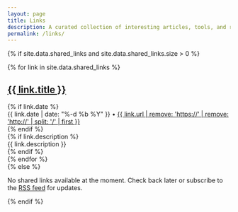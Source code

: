```yaml
---
layout: page
title: Links
description: A curated collection of interesting articles, tools, and resources
permalink: /links/
---
```


{% if site.data.shared_links and site.data.shared_links.size > 0 %}
  <div class="space-y-8 mt-8">
    {% for link in site.data.shared_links %}
      <div class="border-b border-gray-100 dark:border-gray-800 pb-6 last:border-b-0">
        <div class="mb-3">
          <h2 class="text-2xl leading-tight mb-2">
            <a href="{{ link.url }}" target="_blank" rel="noopener noreferrer" class="text-black dark:text-gray-100 no-underline">
              {{ link.title }}
            </a>
          </h2>
                    {% if link.date %}
            <div class="text-sm text-gray-500 dark:text-gray-400">
              <time datetime="{{ link.date | date_to_xmlschema }}">
                {{ link.date | date: "%-d %b %Y" }}
              </time>
              •
              <a href="{{ link.url }}" target="_blank" rel="noopener noreferrer" class="hover:text-gray-700 dark:hover:text-gray-200">
                {{ link.url | remove: 'https://' | remove: 'http://' | split: '/' | first }}
              </a>
            </div>
          {% endif %}
         </div>
         {% if link.description %}
           <div class="text-gray-700 dark:text-gray-300 leading-relaxed line-clamp-2">
             {{ link.description }}
           </div>
         {% endif %}
      </div>
    {% endfor %}
  </div>
{% else %}
  <div class="mt-8 p-6 bg-gray-50 dark:bg-gray-900 rounded-lg">
    <p class="text-gray-600 dark:text-gray-400">
      No shared links available at the moment. Check back later or subscribe to the 
      <a href="https://links.andrewstiefel.net/feeds/shared" target="_blank" rel="noopener noreferrer" class="text-blue-600 dark:text-blue-400 hover:underline">RSS feed</a> 
      for updates.
    </p>
  </div>
{% endif %}
